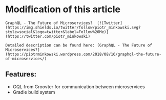 # Modification of this article 
 
    GraphQL - The Future of Microservices?  [![Twitter](https://img.shields.io/twitter/follow/piotr_minkowski.svg?style=social&logo=twitter&label=Follow%20Me)](https://twitter.com/piotr_minkowski)

    Detailed description can be found here: [GraphQL - The Future of Microservices?](https://piotrminkowski.wordpress.com/2018/08/16/graphql-the-future-of-microservices/) 

## Features:

* GQL from Groovter for communication between microservices
* Gradle build system